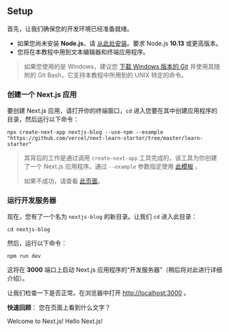 ## Setup

首先，让我们确保您的开发环境已经准备就绪。

+   如果您尚未安装 **Node.js**，请 [从此处安装](https://nodejs.org/en/)。要求 Node.js **10.13** 或更高版本。
+   您将在本教程中用到文本编辑器和终端应用程序。

> 如果您使用的是 Windows，建议您 [下载 Windows 版本的 Git](https://gitforwindows.org/) 并使用其随附的 Git Bash，它支持本教程中所用到的 UNIX 特定的命令。

### 创建一个 Next.js 应用

要创建 Next.js 应用，请打开你的终端窗口，`cd` 进入您要在其中创建应用程序的目录，然后运行以下命令：

```shell
npx create-next-app nextjs-blog --use-npm --example "https://github.com/vercel/next-learn-starter/tree/master/learn-starter"
```

> 其背后的工作是通过调用 `create-next-app` 工具完成的，该工具为你创建了一个 Next.js 应用程序。通过 `--example` 参数指定使用 [此模板](https://github.com/vercel/next-learn-starter/tree/master/learn-starter) 。
>
> 如果不成功，请查看 [此页面](https://github.com/vercel/next-learn-starter/blob/master/errors/install.md)。

### 运行开发服务器

现在，您有了一个名为 `nextjs-blog` 的新目录。让我们 `cd` 进入此目录：

```shell
cd nextjs-blog
```

然后，运行以下命令：

```shell
npm run dev
```

这将在 **3000** 端口上启动 Next.js 应用程序的“开发服务器”（稍后将对此进行详细介绍）。

让我们检查一下是否正常。在浏览器中打开 [http://localhost:3000](http://localhost:3000/) 。

**快速回顾**： 您在页面上看到什么文字？

Welcome to Next.js! Hello Next.js!